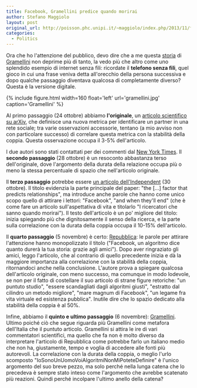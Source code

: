 ```yaml
---
title: Facebook, Gramellini predice quando morirai
author: Stefano Maggiolo
layout: post
original_url: http://poisson.phc.unipi.it/~maggiolo/index.php/2013/11/facebook-gramellini-predice-quando-morirai/
categories:
  - Politics
---
```

Ora che ho l'attenzione del pubblico, devo dire che a me questa [storia][1] di [Gramellini][2] non deprime più di tanto, la vedo più che altro come uno splendido esempio di internet senza fili: ricordate il **telefono senza fili**, quel gioco in cui una frase veniva detta all'orecchio della persona successiva e dopo qualche passaggio diventava qualcosa di completamente diverso? Questa è la versione digitale.

 [1]: http://cattaneo-lescienze.blogautore.espresso.repubblica.it/2013/11/07/se-il-buongiorno-si-vede-dal-gramellini/
 [2]: http://www.chefuturo.it/2013/11/caro-gramellini-dire-abbasso-gli-algoritmi-e-la-foto-dellitalia-che-affonda-2/

<!--more-->

{% include figure.html width=160 float='left' url='gramellini.jpg' caption='Gramellini' %}

Al primo passaggio (24 ottobre) abbiamo **l'originale**, un [articolo scientifico su arXiv][3], che definisce una nuova metrica per identificare un partner in una rete sociale; tra varie osservazioni accessorie, tentano (a mio avviso non con particolare successo) di correlare questa metrica con la stabilità della coppia. Questa osservazione occupa il 3-5% dell'articolo.

 [3]: http://arxiv.org/pdf/1310.6753v1.pdf

I due autori sono stati contattati per dei commenti dal [New York Times][4]. Il **secondo passaggio** (28 ottobre) è un resoconto abbastanza terso dell'originale, dove l'argomento della durata della relazione occupa più o meno la stessa percentuale di spazio che nell'articolo originale.

 [4]: http://bits.blogs.nytimes.com/2013/10/28/spotting-romantic-relationships-on-facebook

Il **terzo passaggio** potrebbe essere [un articolo dell'Independent][5] (30 ottobre). Il titolo evidenzia la parte principale del paper: "the [...] factor that predicts relationships", ma introduce anche parole che hanno come unico scopo quello di attirare i lettori: "Facebook", "and when they'll end" (che è come fare un articolo sull'aspettativa di vita e titolarlo "I ricercatori che sanno quando morirai"). Il testo dell'articolo è un po' migliore del titolo: inizia spiegando più che dignitosamente il senso della ricerca, e la parte sulla correlazione con la durata della coppia occupa il 10-15% dell'articolo.

 [5]: http://www.independent.co.uk/news/science/social-dispersion-the-facebook-factor-that-predicts-relationships--and-when-they-will-end-8913372.html

Il **quarto passaggio** (5 novembre) è certo: [Repubblica][6]: le parole per attirare l'attenzione hanno monopolizzato il titolo ("Facebook, un algoritmo dice quanto durerà la tua storia: grazie agli amici"). Dopo aver ringraziato gli amici, leggo l'articolo, che al contrario di quello precedente inizia e dà la maggiore importanza alla correlazione con la stabilità della coppia, ritornandoci anche nella conclusione. L'autore prova a spiegare qualcosa dell'articolo originale, con meno successo, ma comunque in modo lodevole, se non per il fatto di costellare il suo articolo di strane figure retoriche: "un puntuto studio", "essere scandagliati dagli algoritmi giusti", "estratto dal cilindro un metodo migliore", "mare magnum di Facebook", "un legame fra vita virtuale ed esistenza pubblica". Inutile dire che lo spazio dedicato alla stabilità della coppia è al 50%.

 [6]: http://www.repubblica.it/tecnologia/2013/11/05/news/durata_storie_d_amore-70219490/

Infine, abbiamo il **quinto e ultimo passaggio** (6 novembre): [Gramellini][7]. Ultimo poiché ciò che segue riguarda più Gramellini come metafora dell'Italia che il puntuto articolo. Gramellini si attira le ire di vari commentatori scientifici, ma quello che fa non è molto diverso da interpretare l'articolo di Repubblica come potrebbe farlo un italiano medio che non ha, giustamente, tempo e voglia di accedere alle fonti più autorevoli. La correlazione con la durata della coppia, o meglio l'urlo scomposto "IoSonoUnUomoVoiAlgoritmiNonMiPoteteDefinire" è l'unico argomento del suo breve pezzo, ma solo perché nella lunga catena che lo precedeva è sempre stato inteso come l'argomento che avrebbe scatenato più reazioni. Quindi perché incolpare l'ultimo anello della catena?

 [7]: http://www.lastampa.it/2013/11/06/cultura/opinioni/buongiorno/abbasso-gli-algoritmi-1bOTbEDCNspAL4bpmRnNfK/pagina.html
